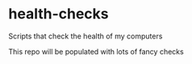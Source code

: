 # health-checks
Scripts that check the health of my computers

This repo will be populated with lots of fancy checks